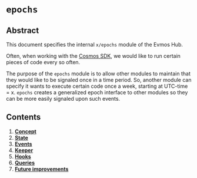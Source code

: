 <!--
order: 0
title: "Epochs Overview"
parent:
  title: "epochs"
-->

# `epochs`

## Abstract

This document specifies the internal `x/epochs` module of the Evmos Hub.

Often, when working with the [Cosmos SDK](https://github.com/cosmos/cosmos-sdk),
we would like to run certain pieces of code every so often.

The purpose of the `epochs` module is to allow other modules to maintain that
they would like to be signaled once in a time period. So, another module can
specify it wants to execute certain code once a week, starting at UTC-time = x.
`epochs` creates a generalized epoch interface to other modules so they can be
more easily signaled upon such events.

## Contents

1.  **[Concept](01_concepts.md)**
2.  **[State](02_state.md)**
3.  **[Events](03_events.md)**
4.  **[Keeper](04_keeper.md)**
5.  **[Hooks](05_hooks.md)**
6.  **[Queries](06_queries.md)**
7.  **[Future improvements](07_future_improvements.md)**
